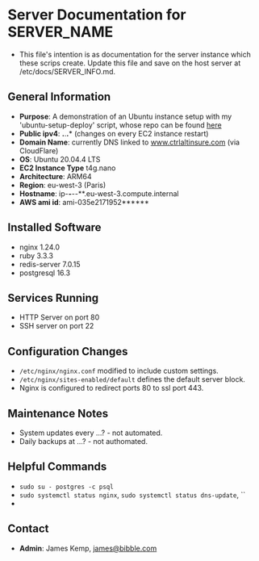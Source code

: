 # Server Documentation for SERVER_NAME

- This file's intention is as documentation for the server instance which these scrips create.
  Update this file and save on the host server at /etc/docs/SERVER_INFO.md.

## General Information
- **Purpose**: A demonstration of an Ubuntu instance setup with my 'ubuntu-setup-deploy' script, whose repo can be found [here](https://github.com/jbk2/ubuntu-setup-deploy)
- **Public ipv4**: **.**.**.*** (changes on every EC2 instance restart)
- **Domain Name**: currently DNS linked to www.ctrlaltinsure.com (via CloudFlare)
- **OS**: Ubuntu 20.04.4 LTS
- **EC2 Instance Type** t4g.nano
- **Architecture**: ARM64
- **Region**: eu-west-3 (Paris)
- **Hostname**: ip-***-**-**-***.eu-west-3.compute.internal
- **AWS ami id**: ami-035e2171952******

## Installed Software
- nginx 1.24.0
- ruby 3.3.3
- redis-server 7.0.15
- postgresql 16.3

## Services Running
- HTTP Server on port 80
- SSH server on port 22

## Configuration Changes
- `/etc/nginx/nginx.conf` modified to include custom settings.
- `/etc/nginx/sites-enabled/default` defines the default server block.
- Nginx is configured to redirect ports 80 to ssl port 443.

## Maintenance Notes
- System updates every ...? - not automated.
- Daily backups at ...? - not authomated.

## Helpful Commands
- `sudo su - postgres -c psql`
- `sudo systemctl status nginx`, `sudo systemctl status dns-update`, ``
- 

## Contact
- **Admin**: James Kemp, james@bibble.com
